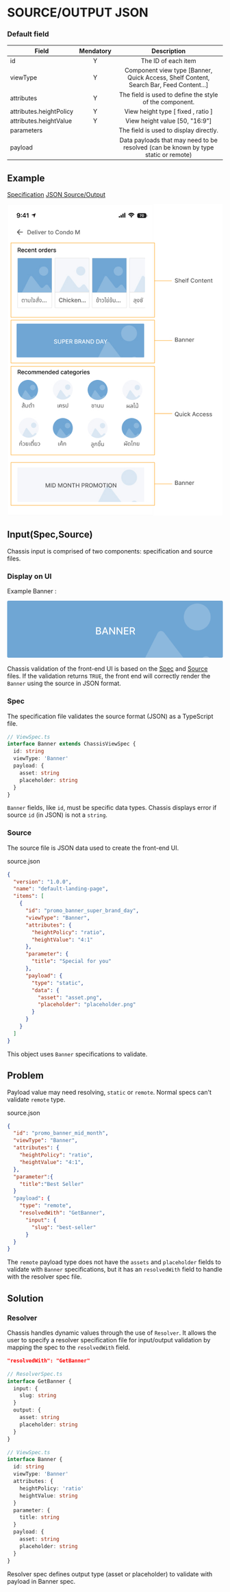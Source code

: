 # SOURCE/OUTPUT JSON

### Default field

| Field                   | Mendatory |                                      Description                                       |
| ----------------------- | :-------: | :------------------------------------------------------------------------------------: |
| id                      |     Y     |                                  The ID of each item                                   |
| viewType                |     Y     | Component view type [Banner, Quick Access, Shelf Content, Search Bar, Feed Content...] |
| attributes              |     Y     |                The field is used to define the style of the component.                 |
| attributes.heightPolicy |     Y     |                           View height type [ fixed , ratio ]                           |
| attributes.heightValue  |     Y     |                             View height value [50, "16:9"]                             |
| parameters              |           |                         The field is used to display directly.                         |
| payload                 |           |   Data payloads that may need to be resolved (can be known by type static or remote)   |

## Example

[Specification](../example/spec/)
[JSON Source/Output](../example/source.json)

![ImageUi](../asset/ui.jpg)

## Input(Spec,Source)

Chassis input is comprised of two components: specification and source files.

### Display on UI

Example Banner :

![ImageBanner](../asset/banner.png)

Chassis validation of the front-end UI is based on the [Spec](#Spec) and [Source](#Source) files. If the validation returns `TRUE`, the front end will correctly render the `Banner` using the source in JSON format.

### Spec

The specification file validates the source format (JSON) as a TypeScript file.

```ts
// ViewSpec.ts
interface Banner extends ChassisViewSpec {
  id: string
  viewType: 'Banner'
  payload: {
    asset: string
    placeholder: string
  }
}
```

`Banner` fields, like `id`, must be specific data types. Chassis displays error if source `id` (in JSON) is not a `string`.

### Source

The source file is JSON data used to create the front-end UI.

source.json

```json
{
  "version": "1.0.0",
  "name": "default-landing-page",
  "items": [
    {
      "id": "promo_banner_super_brand_day",
      "viewType": "Banner",
      "attributes": {
        "heightPolicy": "ratio",
        "heightValue": "4:1"
      },
      "parameter": {
        "title": "Special for you"
      },
      "payload": {
        "type": "static",
        "data": {
          "asset": "asset.png",
          "placeholder": "placeholder.png"
        }
      }
    }
  ]
}
```

This object uses `Banner` specifications to validate.

## Problem

Payload value may need resolving, `static` or `remote`. Normal specs can't validate `remote` type.

source.json

```json
{
  "id": "promo_banner_mid_month",
  "viewType": "Banner",
  "attributes": {
    "heightPolicy": "ratio",
    "heightValue": "4:1",
  },
  "parameter":{
    "title":"Best Seller"
  }
  "payload": {
    "type": "remote",
    "resolvedWith": "GetBanner",
      "input": {
        "slug": "best-seller"
      }
  }
}
```

The `remote` payload type does not have the `assets` and `placeholder` fields to validate with `Banner` specifications, but it has an `resolvedWith` field to handle with the resolver spec file.

## Solution

### Resolver

Chassis handles dynamic values through the use of `Resolver`. It allows the user to specify a resolver specification file for input/output validation by mapping the spec to the `resolvedWith` field.

```json
"resolvedWith": "GetBanner"
```

```ts
// ResolverSpec.ts
interface GetBanner {
  input: {
    slug: string
  }
  output: {
    asset: string
    placeholder: string
  }
}
```

```ts
// ViewSpec.ts
interface Banner {
  id: string
  viewType: 'Banner'
  attributes: {
    heightPolicy: 'ratio'
    heightValue: string
  }
  parameter: {
    title: string
  }
  payload: {
    asset: string
    placeholder: string
  }
}
```

Resolver spec defines output type (asset or placeholder) to validate with payload in Banner spec.
